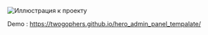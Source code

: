 
![Иллюстрация к проекту](https://github.com/twogophers/hero_admin_panel_tempalate/src/assets/Hero_Panel_React_Bg.png)
 
 Demo : https://twogophers.github.io/hero_admin_panel_tempalate/